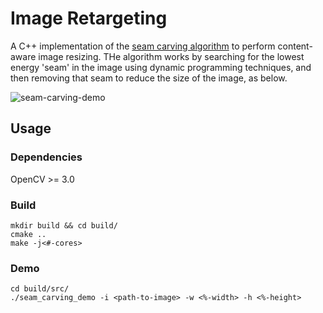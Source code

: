 # Image Retargeting

A C++ implementation of the [seam carving algorithm](https://en.wikipedia.org/wiki/Seam_carving) to perform content-aware image resizing. THe algorithm works by searching for the lowest energy 'seam' in the image using dynamic programming techniques, and then removing that seam to reduce the size of the image, as below.

![seam-carving-demo](https://drive.google.com/uc?export=download&id=1m9_rYT0iicvadZGN3bbqUrUBroS_KZlR)

## Usage
### Dependencies
OpenCV >= 3.0

### Build
```
mkdir build && cd build/
cmake ..
make -j<#-cores>
```

### Demo
```
cd build/src/
./seam_carving_demo -i <path-to-image> -w <%-width> -h <%-height>
```